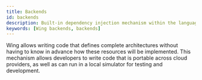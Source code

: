 ```yaml
---
title: Backends
id: backends
description: Built-in dependency injection mechanism within the language
keywords: [Wing backends, backends]
---
```


Wing allows writing code that defines complete architectures without having to
know in advance how these resources will be implemented. This mechanism allows
developers to write code that is portable across cloud providers, as well as can
run in a local simulator for testing and development.

